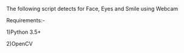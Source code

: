 ﻿﻿The following script detects for Face, Eyes and Smile using Webcam 

Requirements:-

1)Python 3.5+

2)OpenCV 

